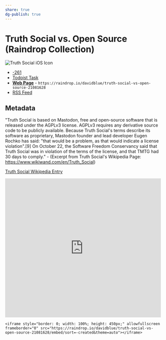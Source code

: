 ```yaml
---
share: true
dg-publish: true
---
```

# Truth Social vs. Open Source (Raindrop Collection)

![Truth Social iOS Icon](https://user-images.githubusercontent.com/43663476/139472376-3573ead8-d9b1-43a2-90dc-7ba228c8100e.png)

- [-261](https://github.com/extratone/bilge/issues/261)
- [Todoist Task](https://todoist.com/showTask?id=5288754495&sync_id=5288754495)
- [**Web Page**](https://raindrop.io/davidblue/truth-social-vs-open-source-21081628) - `https://raindrop.io/davidblue/truth-social-vs-open-source-21081628`
- [RSS Feed](https://raindrop.io/collection/21081628/feed)

## Metadata

"Truth Social is based on Mastodon, free and open-source software that is released under the AGPLv3 license. AGPLv3 requires any derivative source code to be publicly available. Because Truth Social's terms describe its software as proprietary, Mastodon founder and lead developer Eugen Rochko has said: "that would be a problem, as that would indicate a license violation".[9] On October 22, the Software Freedom Conservancy said that Truth Social was in violation of the terms of the license, and that TMTG had 30 days to comply." - (Excerpt from Truth Social's Wikipedia Page: https://www.wikiwand.com/en/Truth_Social)

<u>[Truth Social Wikipedia Entry](https://github.com/extratone/bilge/raw/main/media/Truth_Social.pdf)</u>

<iframe style="border: 0; width: 100%; height: 450px;" allowfullscreen frameborder="0" src="https://raindrop.io/davidblue/truth-social-vs-open-source-21081628/embed/sort=-created&theme=auto"></iframe>

```
<iframe style="border: 0; width: 100%; height: 450px;" allowfullscreen frameborder="0" src="https://raindrop.io/davidblue/truth-social-vs-open-source-21081628/embed/sort=-created&theme=auto"></iframe>
```